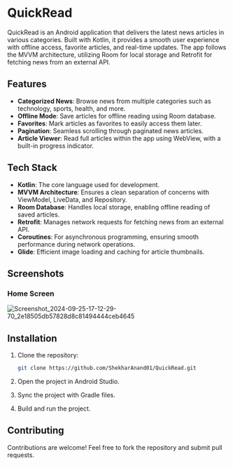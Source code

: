 # QuickRead

QuickRead is an Android application that delivers the latest news articles in various categories. Built with Kotlin, it provides a smooth user experience with offline access, favorite articles, and real-time updates. The app follows the MVVM architecture, utilizing Room for local storage and Retrofit for fetching news from an external API.

## Features

- **Categorized News**: Browse news from multiple categories such as technology, sports, health, and more.
- **Offline Mode**: Save articles for offline reading using Room database.
- **Favorites**: Mark articles as favorites to easily access them later.
- **Pagination**: Seamless scrolling through paginated news articles.
- **Article Viewer**: Read full articles within the app using WebView, with a built-in progress indicator.

## Tech Stack

- **Kotlin**: The core language used for development.
- **MVVM Architecture**: Ensures a clean separation of concerns with ViewModel, LiveData, and Repository.
- **Room Database**: Handles local storage, enabling offline reading of saved articles.
- **Retrofit**: Manages network requests for fetching news from an external API.
- **Coroutines**: For asynchronous programming, ensuring smooth performance during network operations.
- **Glide**: Efficient image loading and caching for article thumbnails.

## Screenshots

### Home Screen
![Screenshot_2024-09-25-17-12-29-70_2e18505db57828d8c81494444ceb4645](https://github.com/user-attachments/assets/73cd1073-e043-45d2-b295-5d2b1e79126e)



## Installation

1. Clone the repository:
    ```bash
    git clone https://github.com/ShekharAnand01/QuickRead.git
    ```

2. Open the project in Android Studio.

3. Sync the project with Gradle files.

4. Build and run the project.

## Contributing

Contributions are welcome! Feel free to fork the repository and submit pull requests.

